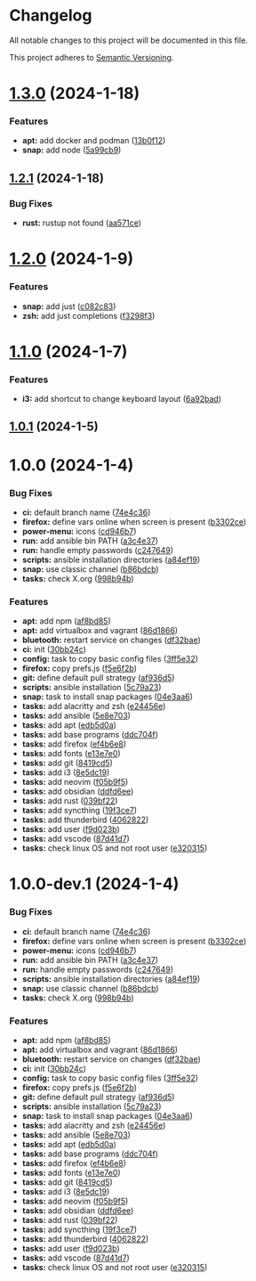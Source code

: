# Changelog

All notable changes to this project will be documented in this file.

This project adheres to [Semantic Versioning](https://semver.org/spec/v2.0.0.html).

# [1.3.0](https://gitlab.com/shi_raida/ansible-workstation/compare/v1.2.1...v1.3.0) (2024-1-18)


### Features

* **apt:** add docker and podman ([13b0f12](https://gitlab.com/shi_raida/ansible-workstation/commit/13b0f12f626a20396c53679c9b874117a8a2d0e7))
* **snap:** add node ([5a99cb9](https://gitlab.com/shi_raida/ansible-workstation/commit/5a99cb92e084cf79aaa2ac8681e38817471965dc))

## [1.2.1](https://gitlab.com/shi_raida/ansible-workstation/compare/v1.2.0...v1.2.1) (2024-1-18)


### Bug Fixes

* **rust:** rustup not found ([aa571ce](https://gitlab.com/shi_raida/ansible-workstation/commit/aa571ceb0721e46fb153de3b8f5644942f09b5df))

# [1.2.0](https://gitlab.com/shi_raida/ansible-workstation/compare/v1.1.0...v1.2.0) (2024-1-9)


### Features

* **snap:** add just ([c082c83](https://gitlab.com/shi_raida/ansible-workstation/commit/c082c83700e29af10884be521cad9b2d9c2de416))
* **zsh:** add just completions ([f3298f3](https://gitlab.com/shi_raida/ansible-workstation/commit/f3298f3054f5901ee8d8d625a3eace3c865f80b9))

# [1.1.0](https://gitlab.com/shi_raida/ansible-workstation/compare/v1.0.1...v1.1.0) (2024-1-7)


### Features

* **i3:** add shortcut to change keyboard layout ([6a92bad](https://gitlab.com/shi_raida/ansible-workstation/commit/6a92bade03d325d592c3382040a5d2803773f15a))

## [1.0.1](https://gitlab.com/shi_raida/ansible-workstation/compare/v1.0.0...v1.0.1) (2024-1-5)

# 1.0.0 (2024-1-4)


### Bug Fixes

* **ci:** default branch name ([74e4c36](https://gitlab.com/shi_raida/ansible-workstation/commit/74e4c3621e2cfbfbfe5eedaf639fb9de6c5d8da6))
* **firefox:** define vars online when screen is present ([b3302ce](https://gitlab.com/shi_raida/ansible-workstation/commit/b3302ce8078a0f0501250a6d19daa3e255c7997a))
* **power-menu:** icons ([cd946b7](https://gitlab.com/shi_raida/ansible-workstation/commit/cd946b78d8fadc209f65871d258a9cc119778dcc))
* **run:** add ansible bin PATH ([a3c4e37](https://gitlab.com/shi_raida/ansible-workstation/commit/a3c4e372fea46a018c38d816024995d20833f27a))
* **run:** handle empty passwords ([c247649](https://gitlab.com/shi_raida/ansible-workstation/commit/c247649e8e2e0cacfbd2c8500b44fb8151361252))
* **scripts:** ansible installation directories ([a84ef19](https://gitlab.com/shi_raida/ansible-workstation/commit/a84ef19104bd7f329a2b4d841212d396ea35f332))
* **snap:** use classic channel ([b86bdcb](https://gitlab.com/shi_raida/ansible-workstation/commit/b86bdcbf63d7c0e81f766853a25ecd3bb612d045))
* **tasks:** check X.org ([998b94b](https://gitlab.com/shi_raida/ansible-workstation/commit/998b94b2b25fa6718a97902bf00c928cc66465d5))


### Features

* **apt:** add npm ([af8bd85](https://gitlab.com/shi_raida/ansible-workstation/commit/af8bd857b348a5c2ff875e9bf8e17b613e587cc2))
* **apt:** add virtualbox and vagrant ([86d1866](https://gitlab.com/shi_raida/ansible-workstation/commit/86d1866f50831bfdc5604ea131aa652150052a0a))
* **bluetooth:** restart service on changes ([df32bae](https://gitlab.com/shi_raida/ansible-workstation/commit/df32baef6a208393e2a83fe4f55048584956c51e))
* **ci:** init ([30bb24c](https://gitlab.com/shi_raida/ansible-workstation/commit/30bb24c5ee1f7fd24c25fa14f10a19a794c1b13f))
* **config:** task to copy basic config files ([3ff5e32](https://gitlab.com/shi_raida/ansible-workstation/commit/3ff5e32ab6c0ae82c854eda9baf75d1f97b0cc8b))
* **firefox:** copy prefs.js ([f5e6f2b](https://gitlab.com/shi_raida/ansible-workstation/commit/f5e6f2bf068e5a87c22e9a0541fe86d50dc54173))
* **git:** define default pull strategy ([af936d5](https://gitlab.com/shi_raida/ansible-workstation/commit/af936d5b86b84a4a16373c33011164fe5afce13f))
* **scripts:** ansible installation ([5c79a23](https://gitlab.com/shi_raida/ansible-workstation/commit/5c79a235678457544a4a22e1b7be5a3cc4a5bab6))
* **snap:** task to install snap packages ([04e3aa6](https://gitlab.com/shi_raida/ansible-workstation/commit/04e3aa66a99d05b001a92383f52c426fd49bf380))
* **tasks:** add alacritty and zsh ([e24456e](https://gitlab.com/shi_raida/ansible-workstation/commit/e24456eeac99354183987e3e457627b2b6c9b63d))
* **tasks:** add ansible ([5e8e703](https://gitlab.com/shi_raida/ansible-workstation/commit/5e8e703f28b90ec42d0483d7a221a137213ed0ee))
* **tasks:** add apt ([edb5d0a](https://gitlab.com/shi_raida/ansible-workstation/commit/edb5d0a0c702e925ab6296e5f864a17e2ad26c0e))
* **tasks:** add base programs ([ddc704f](https://gitlab.com/shi_raida/ansible-workstation/commit/ddc704ff56fa9747929a0cbfb7c320939470d920))
* **tasks:** add firefox ([ef4b6e8](https://gitlab.com/shi_raida/ansible-workstation/commit/ef4b6e823c5cbca1b352cee94b4590a26b2d4497))
* **tasks:** add fonts ([e13e7e0](https://gitlab.com/shi_raida/ansible-workstation/commit/e13e7e0fd6eeb4e0b0ad9f03b1be4b9edad2eade))
* **tasks:** add git ([8419cd5](https://gitlab.com/shi_raida/ansible-workstation/commit/8419cd5d755100c89bfc1f4eeaccfa93a3eb27ff))
* **tasks:** add i3 ([8e5dc19](https://gitlab.com/shi_raida/ansible-workstation/commit/8e5dc190157f230dea082e904b20b783d7075572))
* **tasks:** add neovim ([f05b9f5](https://gitlab.com/shi_raida/ansible-workstation/commit/f05b9f55091222b458b2b2039bc312b80e3c36b0))
* **tasks:** add obsidian ([ddfd6ee](https://gitlab.com/shi_raida/ansible-workstation/commit/ddfd6eef7134f3c12f8eb5ef080a285683713d5d))
* **tasks:** add rust ([039bf22](https://gitlab.com/shi_raida/ansible-workstation/commit/039bf22a82cc28e833995a7a757dd20724fc1e1b))
* **tasks:** add syncthing ([19f3ce7](https://gitlab.com/shi_raida/ansible-workstation/commit/19f3ce793741161c63de67a8fd20dd9f7037baf8))
* **tasks:** add thunderbird ([4062822](https://gitlab.com/shi_raida/ansible-workstation/commit/4062822c26d07101a899d80b3f9c3da8e0b2c42a))
* **tasks:** add user ([f9d023b](https://gitlab.com/shi_raida/ansible-workstation/commit/f9d023b5bed07774e0971a80d77c6c6e4a3a9124))
* **tasks:** add vscode ([87d41d7](https://gitlab.com/shi_raida/ansible-workstation/commit/87d41d7daed58685b261ca23d2422fbc0a84fdc4))
* **tasks:** check linux OS and not root user ([e320315](https://gitlab.com/shi_raida/ansible-workstation/commit/e320315f9a665b600a2b78bb134f0ef7443c0cac))

# 1.0.0-dev.1 (2024-1-4)


### Bug Fixes

* **ci:** default branch name ([74e4c36](https://gitlab.com/shi_raida/ansible-workstation/commit/74e4c3621e2cfbfbfe5eedaf639fb9de6c5d8da6))
* **firefox:** define vars online when screen is present ([b3302ce](https://gitlab.com/shi_raida/ansible-workstation/commit/b3302ce8078a0f0501250a6d19daa3e255c7997a))
* **power-menu:** icons ([cd946b7](https://gitlab.com/shi_raida/ansible-workstation/commit/cd946b78d8fadc209f65871d258a9cc119778dcc))
* **run:** add ansible bin PATH ([a3c4e37](https://gitlab.com/shi_raida/ansible-workstation/commit/a3c4e372fea46a018c38d816024995d20833f27a))
* **run:** handle empty passwords ([c247649](https://gitlab.com/shi_raida/ansible-workstation/commit/c247649e8e2e0cacfbd2c8500b44fb8151361252))
* **scripts:** ansible installation directories ([a84ef19](https://gitlab.com/shi_raida/ansible-workstation/commit/a84ef19104bd7f329a2b4d841212d396ea35f332))
* **snap:** use classic channel ([b86bdcb](https://gitlab.com/shi_raida/ansible-workstation/commit/b86bdcbf63d7c0e81f766853a25ecd3bb612d045))
* **tasks:** check X.org ([998b94b](https://gitlab.com/shi_raida/ansible-workstation/commit/998b94b2b25fa6718a97902bf00c928cc66465d5))


### Features

* **apt:** add npm ([af8bd85](https://gitlab.com/shi_raida/ansible-workstation/commit/af8bd857b348a5c2ff875e9bf8e17b613e587cc2))
* **apt:** add virtualbox and vagrant ([86d1866](https://gitlab.com/shi_raida/ansible-workstation/commit/86d1866f50831bfdc5604ea131aa652150052a0a))
* **bluetooth:** restart service on changes ([df32bae](https://gitlab.com/shi_raida/ansible-workstation/commit/df32baef6a208393e2a83fe4f55048584956c51e))
* **ci:** init ([30bb24c](https://gitlab.com/shi_raida/ansible-workstation/commit/30bb24c5ee1f7fd24c25fa14f10a19a794c1b13f))
* **config:** task to copy basic config files ([3ff5e32](https://gitlab.com/shi_raida/ansible-workstation/commit/3ff5e32ab6c0ae82c854eda9baf75d1f97b0cc8b))
* **firefox:** copy prefs.js ([f5e6f2b](https://gitlab.com/shi_raida/ansible-workstation/commit/f5e6f2bf068e5a87c22e9a0541fe86d50dc54173))
* **git:** define default pull strategy ([af936d5](https://gitlab.com/shi_raida/ansible-workstation/commit/af936d5b86b84a4a16373c33011164fe5afce13f))
* **scripts:** ansible installation ([5c79a23](https://gitlab.com/shi_raida/ansible-workstation/commit/5c79a235678457544a4a22e1b7be5a3cc4a5bab6))
* **snap:** task to install snap packages ([04e3aa6](https://gitlab.com/shi_raida/ansible-workstation/commit/04e3aa66a99d05b001a92383f52c426fd49bf380))
* **tasks:** add alacritty and zsh ([e24456e](https://gitlab.com/shi_raida/ansible-workstation/commit/e24456eeac99354183987e3e457627b2b6c9b63d))
* **tasks:** add ansible ([5e8e703](https://gitlab.com/shi_raida/ansible-workstation/commit/5e8e703f28b90ec42d0483d7a221a137213ed0ee))
* **tasks:** add apt ([edb5d0a](https://gitlab.com/shi_raida/ansible-workstation/commit/edb5d0a0c702e925ab6296e5f864a17e2ad26c0e))
* **tasks:** add base programs ([ddc704f](https://gitlab.com/shi_raida/ansible-workstation/commit/ddc704ff56fa9747929a0cbfb7c320939470d920))
* **tasks:** add firefox ([ef4b6e8](https://gitlab.com/shi_raida/ansible-workstation/commit/ef4b6e823c5cbca1b352cee94b4590a26b2d4497))
* **tasks:** add fonts ([e13e7e0](https://gitlab.com/shi_raida/ansible-workstation/commit/e13e7e0fd6eeb4e0b0ad9f03b1be4b9edad2eade))
* **tasks:** add git ([8419cd5](https://gitlab.com/shi_raida/ansible-workstation/commit/8419cd5d755100c89bfc1f4eeaccfa93a3eb27ff))
* **tasks:** add i3 ([8e5dc19](https://gitlab.com/shi_raida/ansible-workstation/commit/8e5dc190157f230dea082e904b20b783d7075572))
* **tasks:** add neovim ([f05b9f5](https://gitlab.com/shi_raida/ansible-workstation/commit/f05b9f55091222b458b2b2039bc312b80e3c36b0))
* **tasks:** add obsidian ([ddfd6ee](https://gitlab.com/shi_raida/ansible-workstation/commit/ddfd6eef7134f3c12f8eb5ef080a285683713d5d))
* **tasks:** add rust ([039bf22](https://gitlab.com/shi_raida/ansible-workstation/commit/039bf22a82cc28e833995a7a757dd20724fc1e1b))
* **tasks:** add syncthing ([19f3ce7](https://gitlab.com/shi_raida/ansible-workstation/commit/19f3ce793741161c63de67a8fd20dd9f7037baf8))
* **tasks:** add thunderbird ([4062822](https://gitlab.com/shi_raida/ansible-workstation/commit/4062822c26d07101a899d80b3f9c3da8e0b2c42a))
* **tasks:** add user ([f9d023b](https://gitlab.com/shi_raida/ansible-workstation/commit/f9d023b5bed07774e0971a80d77c6c6e4a3a9124))
* **tasks:** add vscode ([87d41d7](https://gitlab.com/shi_raida/ansible-workstation/commit/87d41d7daed58685b261ca23d2422fbc0a84fdc4))
* **tasks:** check linux OS and not root user ([e320315](https://gitlab.com/shi_raida/ansible-workstation/commit/e320315f9a665b600a2b78bb134f0ef7443c0cac))
